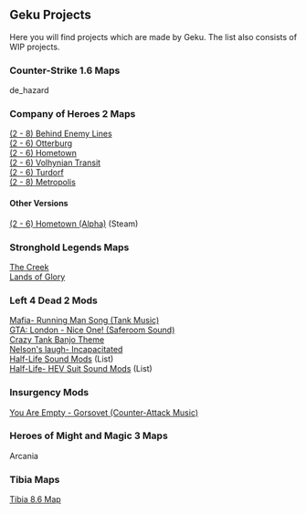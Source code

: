 ## Geku Projects

Here you will find projects which are made by Geku. The list also consists of WIP projects.

### Counter-Strike 1.6 Maps

de_hazard

### Company of Heroes 2 Maps

[(2 - 8) Behind Enemy Lines](https://gekusite.github.io/COH2001/)<br/>
[(2 - 6) Otterburg](https://gekusite.github.io/COH2002/)<br/>
[(2 - 6) Hometown](https://gekusite.github.io/COH2003/)<br/>
[(2 - 6) Volhynian Transit](https://gekusite.github.io/COH2004/)<br/>
[(2 - 6) Turdorf](https://gekusite.github.io/COH2005/)<br/>
[(2 - 8) Metropolis](https://gekusite.github.io/COH2006/)<br/>

#### Other Versions

[(2 - 6) Hometown (Alpha)](https://steamcommunity.com/sharedfiles/filedetails/?id=761043435/) (Steam) <br/>

### Stronghold Legends Maps

[The Creek](https://gekusite.github.io/SHL001/)<br/>
[Lands of Glory](https://gekusite.github.io/SHL002/)<br/>

### Left 4 Dead 2 Mods

[Mafia- Running Man Song (Tank Music)](https://gekusite.github.io/L4D2001/)<br/>
[GTA: London - Nice One! (Saferoom Sound)](https://gekusite.github.io/L4D2002/)<br/>
[Crazy Tank Banjo Theme](https://gekusite.github.io/L4D2003/)<br/>
[Nelson's laugh- Incapacitated](https://gekusite.github.io/L4D2004/)<br/>
[Half-Life Sound Mods](https://gekusite.github.io/L4D2L001/) (List)<br/>
[Half-Life- HEV Suit Sound Mods](https://gekusite.github.io/L4D2L002/) (List)<br/>

### Insurgency Mods

[You Are Empty - Gorsovet (Counter-Attack Music)](https://gekusite.github.io/INSR001/)<br/>

### Heroes of Might and Magic 3 Maps

Arcania

### Tibia Maps

[Tibia 8.6 Map](https://gekusite.github.io/TB001/)<br/>

